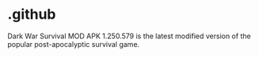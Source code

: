 # .github
Dark War Survival MOD APK 1.250.579 is the latest modified version of the popular post-apocalyptic survival game.
